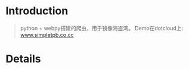 # Introduction #

> python + webpy搭建的爬虫，用于镜像海盗湾。
> Demo在dotcloud上:
> www.simpletpb.co.cc


# Details #